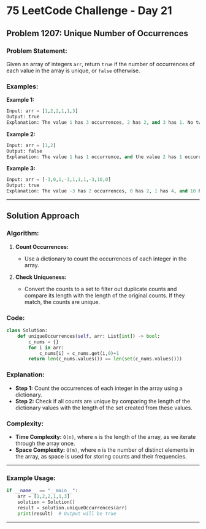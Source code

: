 
# 75 LeetCode Challenge - Day 21

## Problem 1207: Unique Number of Occurrences

### Problem Statement:

Given an array of integers `arr`, return `true` if the number of occurrences of each value in the array is unique, or `false` otherwise.

### Examples:

**Example 1:**

```python
Input: arr = [1,2,2,1,1,3]  
Output: true  
Explanation: The value 1 has 3 occurrences, 2 has 2, and 3 has 1. No two values have the same number of occurrences.
```

**Example 2:**

```python
Input: arr = [1,2]  
Output: false  
Explanation: The value 1 has 1 occurrence, and the value 2 has 1 occurrence. Both values have the same frequency.
```

**Example 3:**

```python
Input: arr = [-3,0,1,-3,1,1,1,-3,10,0]  
Output: true  
Explanation: The value -3 has 2 occurrences, 0 has 2, 1 has 4, and 10 has 1. No two values have the same number of occurrences.
```

---

## Solution Approach

### Algorithm:

1. **Count Occurrences:**
   - Use a dictionary to count the occurrences of each integer in the array.

2. **Check Uniqueness:**
   - Convert the counts to a set to filter out duplicate counts and compare its length with the length of the original counts. If they match, the counts are unique.

### Code:

```python
class Solution:
    def uniqueOccurrences(self, arr: List[int]) -> bool:
        c_nums = {}
        for i in arr:
            c_nums[i] = c_nums.get(i,0)+1
        return len(c_nums.values()) == len(set(c_nums.values()))
```

### Explanation:

- **Step 1:** Count the occurrences of each integer in the array using a dictionary.
- **Step 2:** Check if all counts are unique by comparing the length of the dictionary values with the length of the set created from these values.

### Complexity:

- **Time Complexity:** `O(n)`, where `n` is the length of the array, as we iterate through the array once.
- **Space Complexity:** `O(m)`, where `m` is the number of distinct elements in the array, as space is used for storing counts and their frequencies.

---

### Example Usage:

```python
if __name__ == "__main__":
    arr = [1,2,2,1,1,3]
    solution = Solution()
    result = solution.uniqueOccurrences(arr)
    print(result)  # Output will be true
```

---
